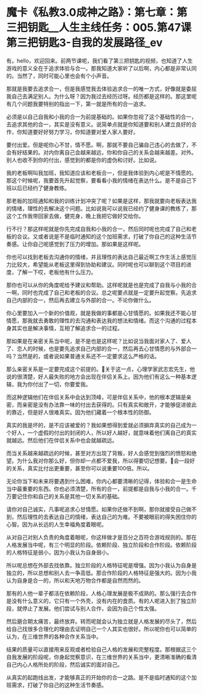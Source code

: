 # 魔卡《私教3.0成神之路》：第七章：第三把钥匙__人生主线任务：005.第47课  第三把钥匙3-自我的发展路径_ev

有。hello，欢迎回来。前两节课呢，我们看了第三把钥匙的视频，也知道了人生游戏的意义全在于追求体验与合一。那我知道大家听了以后啊，内心都是非常认同的。当然了，同时可能心里也会有个小声音。

那就是我要去追求合一，但是我感觉我去体验追求合一的唯一方式，好像就是委屈我自己去满足别人。为什么呀？因为我过去经历过呀。经历都是这样的。那这里呢有几个问题我要特别的指出一下，第一就是所有的合一追求。

必须是以自己自我和小我的合一为前提基础的。如果你忽视了这个基础性的合一，去追求其他的合一，其实是没有意义。说简单点就是你知道要和别人建立良好的合作，你知道要好好努力学习，你知道要对爱人家人要好。

要付出爱。但是呢你心不甘，情不愿。啊，那就不要自己骗自己违心的去做了，不会有好结果的。对内你离自己会越来越远，你和你自己的关系会越来越差。对外。别人也收不到你的付出，感觉到的都是你的虚伪和讨好。比如说。

我的老板啊叫我加班，我知道应该和老板合一，但是我体验到内心呢是不情愿的。那这个时候呢，我要首先升起觉察，要看看小我的情绪在表达什么。是不是自己下班以后已经约了健身教练。

那老板的加班通知和我的训练计划冲突了呢？如果是这样，那我就要向老板表达我的情绪，理性的去解决这个问题。比如说我可以说我已经约了健身课的教练了，那这个工作我带回家去做，健完身，晚上我把它做好交给你。

行不行？那这样呢就是你先完成自我和小我的合一，然后同时呢也完成了自己和老板的合议。又或者说是不是临时通知的这个加班需求，打破了你自己的这种生活节奏感。让你自己呢感觉到了压力的增加。那如果是这样呢。

你也可以找到老板去沟通你的情绪，并且理性的表达自己最近啊工作生活上感觉压力比较大，希望能从老板这里得到协助和建议。同时呢也可以聊到这个项目的进度，了解一下哎，老板他有什么压力。

那你也可以从你的角度呢给予建议和帮助。这样呢就是也是完成了自我与小我的合一啊，同时也完成了自己和老板的合议。总之呢要点就是一定要升起觉察。先追求自己内部的合一，然后再去建立与外部的合一。不论你做什么。

你心里要加入一个新的价值观，就是我做的事都是心甘情愿的。如果我还不能心甘情愿，那我就去勇敢的理性的去沟通和表达我的想法和情绪。而这个沟通的过程本身其实也是解决事情，互相了解追求合一的过程。

那如果是在亲密关系当中呢，是不是也是这样呢？比如说当我面对家人了、爱人了、恋人的时候，也是要先追求自己内部的合一，然后再去心甘情愿的与外部合一吗？当然是的，或者说如果普通关系还不一定要求这么严格的话。

那么亲密关系是一定要完成这个前提的。🎼关于这一点，心理学家武志宏先生，他说的很清楚，好人最失败的地方会出现在伴侣关系上。因为他们有这么一种基本逻辑，我为你付出了一切，你要爱我。

而这种逻辑他们在伴侣关系中会达到顶峰，可是伴侣关系中，他的根本逻辑是亲密，而亲密是没有办法靠一味的付出去获得的。只有真实和敞开，才能够促进彼此的靠近，但是好人很难真实。因为他们藏着一个根本性的防御。

真实的我是坏的，是不应该被爱的？我如果想得到爱就必须摒弃真实的自己成为一个好人，一个虚假的付出的封闭的人，所以好人越好，就意味着他们离自己的真实就越远。然后他们在伴侣关系中也会就越疏远。

而当关系越来越疏远的时候，甚至对方出现了背叛，好人会感觉到强烈的愤怒和绝望。为什么我对你那么好，但你却一点都不爱我，所以得要切记想要。🎼会一段好的关系，真实比付出更重要，甚至你可以说重要100倍。所以。

无论你当下和未来将要遇到什么困难，你内心都要清晰的记得，体验和合一是生命当中最重要的东西。你也必须清楚，所有的合一，前提都是自我与小我的合一。千万要记住你和自己的关系是其他一切关系的基础。

请你对自己诚实，凡事呢追求心甘情愿。如果你还做不到啊，那你就接受自己做不到，然后理性的去表达自己的情绪，表达自己的为难。不要被眼前的得失困住你的心智。因为从长远的人生幸福角度着眼呢。

从对自己对别人负责的角度着眼呢，你这样做才是百分之百符合游戏规则的。那在人格发展当中呢，有三个明显的阶段。依赖阶段、独立阶段和合作阶段。依赖阶段的人格特征是弱小，因为小我认为自身弱小。

所以呢总想在外部去找依靠。独立阶段的人格特征呢是增强。因为小我认为自身是独立的，所以总想和别人去一争高低。那合作阶段的人格特征是强大的。因为小我认为自身是合一的，所以和天地万物合作都是自然而然的。

那有的人他一辈子都活在依赖阶段，人格心理发展是极不成熟的。那么强行去合作是没有什么意义的，它只有一个外壳，没有内在的食质。有的人呢进入到了独立阶段，就停止了发展。他们尝试与别人合作，会因为自己个性太强。

然后磨合期太痛苦，最终放弃。转而呢就会认为独立就是人格发展的尽头了，然后给自己找很多合理化的理由去证明自己一个人其实也很好。所以呢你也可以简单的认为，在三维世界的各种合作关系当中。

结果的质量可以直接用来反观或者检验自己人格的发展和完整程度。那根据这三个自我发展的阶段呢，你身起觉察意识，在三维世界的关系当中，更清晰准确的看清自己内心人格所处的阶段，然后诚实的面对自己。

从真实的起跑线出发，才能够真正的开始你的合一之路。是不是临时通知的这个加班需求，打破了你自己的这种生活节奏感。

